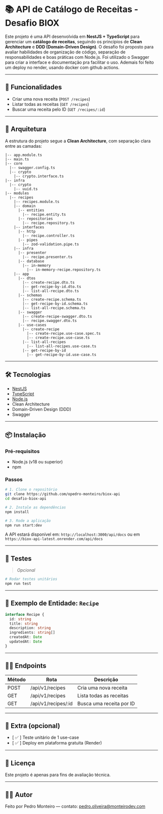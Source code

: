 
# 📚 API de Catálogo de Receitas - Desafio BIOX

Este projeto é uma API desenvolvida em **NestJS + TypeScript** para gerenciar um **catálogo de receitas**, seguindo os princípios de **Clean Architecture** e **DDD (Domain-Driven Design)**. O desafio foi proposto para avaliar habilidades de organização de código, separação de responsabilidades e boas práticas com Node.js. Foi utilizado o Swagger para criar a interface e documentação pra facilitar o uso. Ademais foi feito um deploy no render, usando docker com github actions.

---

## 🚀 Funcionalidades

- Criar uma nova receita (`POST /recipes`)
- Listar todas as receitas (`GET /recipes`)
- Buscar uma receita pelo ID (`GET /recipes/:id`)

---

## 🧠 Arquitetura

A estrutura do projeto segue a **Clean Architecture**, com separação clara entre as camadas:

```
|-- app.module.ts
|-- main.ts
|-- core
  |-- swagger.config.ts
  |-- crypto
    |-- crypto.interface.ts
|-- infra
  |-- crypto
    |-- uuid.ts
|-- modules
  |-- recipes
    |-- recipes.module.ts
    |-- domain
      |-- entities
        |-- recipe.entity.ts
      |-- repositories
        |-- recipe.repository.ts
    |-- interfaces
      |-- http
        |-- recipe.controller.ts
      |-- pipes
        |-- zod-validation.pipe.ts
    |-- infra
      |-- presenter
        |-- recipe.presenter.ts
      |-- database
        |-- in-memory
          |-- in-memory-recipe.repository.ts
    |-- app
      |-- dtos
        |-- create-recipe.dto.ts
        |-- get-recipe-by-id.dto.ts
        |-- list-all-recipe.dto.ts
      |-- schemas
        |-- create-recipe.schema.ts
        |-- get-recipe-by-id.schema.ts
        |-- list-all-recipe.schema.ts
      |-- swagger
        |-- create-recipe-swagger.dto.ts
        |-- recipe.swagger.dto.ts
      |-- use-cases
        |-- create-recipe
          |-- create-recipe.use-case.spec.ts
          |-- create-recipe.use-case.ts
        |-- list-all-recipes
          |-- list-all-recipes.use-case.ts
        |-- get-recipe-by-id
          |-- get-recipe-by-id.use-case.ts
```

---

## 🛠️ Tecnologias

- [NestJS](https://nestjs.com/)
- [TypeScript](https://www.typescriptlang.org/)
- [Node.js](https://nodejs.org/)
- Clean Architecture
- Domain-Driven Design (DDD)
- Swagger

---

## 📦 Instalação

### Pré-requisitos

- Node.js (v18 ou superior)
- npm

### Passos

```bash
# 1. Clone o repositório
git clone https://github.com/opedro-monteiro/biox-api
cd desafio-biox-api

# 2. Instale as dependências
npm install

# 3. Rode a aplicação
npm run start:dev
```

A API estará disponível em: 
`http://localhost:3000/api/docs` 
ou em 
`https://biox-api-latest.onrender.com/api/docs`

---

## 🧪 Testes
> *Opcional*

```bash
# Rodar testes unitários
npm run test
```

---

## 🧾 Exemplo de Entidade: `Recipe`

```ts
interface Recipe {
  id: string
  title: string
  description: string
  ingredients: string[]
  createdAt: Date
  updatedAt: Date
}
```

---

## 🧑‍💻 Endpoints

| Método | Rota                     | Descrição                    |
|--------|------------------|--------------------------------------|
| POST   | /api/v1/recipes          | Cria uma nova receita        |
| GET    | /api/v1/recipes         | Lista todas as receitas      |
| GET    | /api/v1/recipes/:id     | Busca uma receita por ID     |

---

## 🎁 Extra (opcional)

- [ ✅ ]  Teste unitário de 1 use-case
- [ ✅ ]  Deploy em plataforma gratuita (Render)

---

## 📄 Licença

Este projeto é apenas para fins de avaliação técnica.

---

## 🙋‍♂️ Autor

Feito por Pedro Monteiro — contato: pedro.oliveira@monteirodev.com
